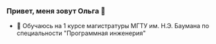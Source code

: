 ### Привет, меня зовут Ольга 👋

- 🌱 Обучаюсь на 1 курсе магистратуры МГТУ им. Н.Э. Баумана по специальности "Программная инженерия"

<!--
**platosha-git/platosha-git** is a ✨ _special_ ✨ repository because its `README.md` (this file) appears on your GitHub profile.

Here are some ideas to get you started:

- 🔭 I’m currently working on ...
- 🌱 I’m currently learning ...
- 👯 I’m looking to collaborate on ...
- 🤔 I’m looking for help with ...
- 💬 Ask me about ...
- 📫 How to reach me: ...
- 😄 Pronouns: ...
- ⚡ Fun fact: ...
-->
